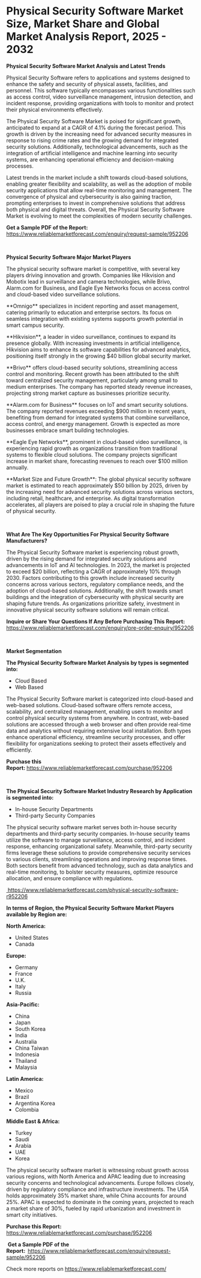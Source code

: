 <p><h1>Physical Security Software Market Size, Market Share and Global Market Analysis Report, 2025 - 2032</h1></p><p><strong>Physical Security Software Market Analysis and Latest Trends</strong></p>
<p><p>Physical Security Software refers to applications and systems designed to enhance the safety and security of physical assets, facilities, and personnel. This software typically encompasses various functionalities such as access control, video surveillance management, intrusion detection, and incident response, providing organizations with tools to monitor and protect their physical environments effectively.</p><p>The Physical Security Software Market is poised for significant growth, anticipated to expand at a CAGR of 4.1% during the forecast period. This growth is driven by the increasing need for advanced security measures in response to rising crime rates and the growing demand for integrated security solutions. Additionally, technological advancements, such as the integration of artificial intelligence and machine learning into security systems, are enhancing operational efficiency and decision-making processes.</p><p>Latest trends in the market include a shift towards cloud-based solutions, enabling greater flexibility and scalability, as well as the adoption of mobile security applications that allow real-time monitoring and management. The convergence of physical and cybersecurity is also gaining traction, prompting enterprises to invest in comprehensive solutions that address both physical and digital threats. Overall, the Physical Security Software Market is evolving to meet the complexities of modern security challenges.</p></p>
<p><strong>Get a Sample PDF of the Report:&nbsp;</strong> <a href="https://www.reliablemarketforecast.com/enquiry/request-sample/952206?utm_campaign=2314&utm_medium=2&utm_source=Github&utm_content=ia&utm_term=06032025&utm_id=physical-security-software">https://www.reliablemarketforecast.com/enquiry/request-sample/952206</a></p>
<p>&nbsp;</p>
<p><strong>Physical Security Software Major Market Players</strong></p>
<p><p>The physical security software market is competitive, with several key players driving innovation and growth. Companies like Hikvision and Mobotix lead in surveillance and camera technologies, while Brivo, Alarm.com for Business, and Eagle Eye Networks focus on access control and cloud-based video surveillance solutions. </p><p>**Omnigo** specializes in incident reporting and asset management, catering primarily to education and enterprise sectors. Its focus on seamless integration with existing systems supports growth potential in smart campus security.</p><p>**Hikvision**, a leader in video surveillance, continues to expand its presence globally. With increasing investments in artificial intelligence, Hikvision aims to enhance its software capabilities for advanced analytics, positioning itself strongly in the growing $40 billion global security market.</p><p>**Brivo** offers cloud-based security solutions, streamlining access control and monitoring. Recent growth has been attributed to the shift toward centralized security management, particularly among small to medium enterprises. The company has reported steady revenue increases, projecting strong market capture as businesses prioritize security.</p><p>**Alarm.com for Business** focuses on IoT and smart security solutions. The company reported revenues exceeding $900 million in recent years, benefiting from demand for integrated systems that combine surveillance, access control, and energy management. Growth is expected as more businesses embrace smart building technologies.</p><p>**Eagle Eye Networks**, prominent in cloud-based video surveillance, is experiencing rapid growth as organizations transition from traditional systems to flexible cloud solutions. The company projects significant increase in market share, forecasting revenues to reach over $100 million annually.</p><p>**Market Size and Future Growth**: The global physical security software market is estimated to reach approximately $50 billion by 2025, driven by the increasing need for advanced security solutions across various sectors, including retail, healthcare, and enterprise. As digital transformation accelerates, all players are poised to play a crucial role in shaping the future of physical security.</p></p>
<p>&nbsp;</p>
<p><strong>What Are The Key Opportunities For Physical Security Software Manufacturers?</strong></p>
<p><p>The Physical Security Software market is experiencing robust growth, driven by the rising demand for integrated security solutions and advancements in IoT and AI technologies. In 2023, the market is projected to exceed $20 billion, reflecting a CAGR of approximately 10% through 2030. Factors contributing to this growth include increased security concerns across various sectors, regulatory compliance needs, and the adoption of cloud-based solutions. Additionally, the shift towards smart buildings and the integration of cybersecurity with physical security are shaping future trends. As organizations prioritize safety, investment in innovative physical security software solutions will remain critical.</p></p>
<p><strong>Inquire or Share Your Questions If Any Before Purchasing This Report:</strong> <a href="https://www.reliablemarketforecast.com/enquiry/pre-order-enquiry/952206?utm_campaign=2314&utm_medium=2&utm_source=Github&utm_content=ia&utm_term=06032025&utm_id=physical-security-software">https://www.reliablemarketforecast.com/enquiry/pre-order-enquiry/952206</a></p>
<p>&nbsp;</p>
<p><strong>Market Segmentation</strong></p>
<p><strong>The Physical Security Software Market Analysis by types is segmented into:</strong></p>
<p><ul><li>Cloud Based</li><li>Web Based</li></ul></p>
<p><p>The Physical Security Software market is categorized into cloud-based and web-based solutions. Cloud-based software offers remote access, scalability, and centralized management, enabling users to monitor and control physical security systems from anywhere. In contrast, web-based solutions are accessed through a web browser and often provide real-time data and analytics without requiring extensive local installation. Both types enhance operational efficiency, streamline security processes, and offer flexibility for organizations seeking to protect their assets effectively and efficiently.</p></p>
<p><strong>Purchase this Report:&nbsp;</strong><a href="https://www.reliablemarketforecast.com/purchase/952206?utm_campaign=2314&utm_medium=2&utm_source=Github&utm_content=ia&utm_term=06032025&utm_id=physical-security-software">https://www.reliablemarketforecast.com/purchase/952206</a></p>
<p>&nbsp;</p>
<p><strong>The Physical Security Software Market Industry Research by Application is segmented into:</strong></p>
<p><ul><li>In-house Security Departments</li><li>Third-party Security Companies</li></ul></p>
<p><p>The physical security software market serves both in-house security departments and third-party security companies. In-house security teams utilize the software to manage surveillance, access control, and incident response, enhancing organizational safety. Meanwhile, third-party security firms leverage these solutions to provide comprehensive security services to various clients, streamlining operations and improving response times. Both sectors benefit from advanced technology, such as data analytics and real-time monitoring, to bolster security measures, optimize resource allocation, and ensure compliance with regulations.</p></p>
<p><a href="https://www.reliablemarketforecast.com/physical-security-software-r952206?utm_campaign=2314&utm_medium=2&utm_source=Github&utm_content=ia&utm_term=06032025&utm_id=physical-security-software">&nbsp;https://www.reliablemarketforecast.com/physical-security-software-r952206</a></p>
<p><strong>In terms of Region, the Physical Security Software Market Players available by Region are:</strong></p>
<p>
    <p> <strong> North America: </strong>
        <ul>
            <li>United States</li>
            <li>Canada</li>
        </ul>
        </p> 
    <p> <strong> Europe: </strong>
        <ul>
            <li>Germany</li>
            <li>France</li>
            <li>U.K.</li>
            <li>Italy</li>
            <li>Russia</li>
        </ul>
        </p> 
    <p> <strong> Asia-Pacific: </strong>
        <ul>
            <li>China</li>
            <li>Japan</li>
            <li>South Korea</li>
            <li>India</li>
            <li>Australia</li>
            <li>China Taiwan</li>
            <li>Indonesia</li>
            <li>Thailand</li>
            <li>Malaysia</li>
        </ul>
        </p> 
    <p> <strong> Latin America: </strong>
        <ul>
            <li>Mexico</li>
            <li>Brazil</li>
            <li>Argentina Korea</li>
            <li>Colombia</li>
        </ul>
        </p> 
    <p> <strong> Middle East & Africa: </strong>
        <ul>
            <li>Turkey</li>
            <li>Saudi</li>
            <li>Arabia</li>
            <li>UAE</li>
            <li>Korea</li>
        </ul>
    </p>
    </p>
<p><p>The physical security software market is witnessing robust growth across various regions, with North America and APAC leading due to increasing security concerns and technological advancements. Europe follows closely, driven by regulatory compliance and infrastructure investments. The USA holds approximately 35% market share, while China accounts for around 25%. APAC is expected to dominate in the coming years, projected to reach a market share of 30%, fueled by rapid urbanization and investment in smart city initiatives.</p></p>
<p><strong>Purchase this Report: </strong><a href="https://www.reliablemarketforecast.com/purchase/952206?utm_campaign=2314&utm_medium=2&utm_source=Github&utm_content=ia&utm_term=06032025&utm_id=physical-security-software">https://www.reliablemarketforecast.com/purchase/952206</a></p>
<p>&nbsp;<strong>Get a Sample PDF of the Report:&nbsp;&nbsp;</strong><a href="https://www.reliablemarketforecast.com/enquiry/request-sample/952206?utm_campaign=2314&utm_medium=2&utm_source=Github&utm_content=ia&utm_term=06032025&utm_id=physical-security-software">https://www.reliablemarketforecast.com/enquiry/request-sample/952206</a></p>
<p><strong></strong></p>
<p>Check more reports on <a href="https://www.reliablemarketforecast.com/?utm_campaign=2314&utm_medium=2&utm_source=Github&utm_content=ia&utm_term=06032025&utm_id=physical-security-software">https://www.reliablemarketforecast.com/</a></p>